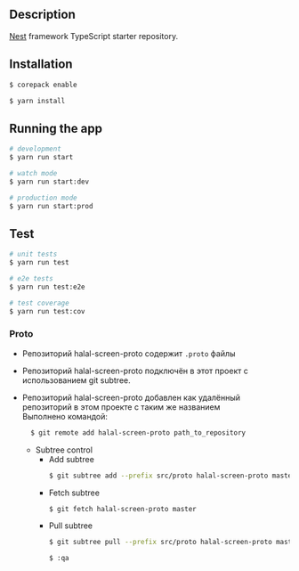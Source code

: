 ## Description

[Nest](https://github.com/nestjs/nest) framework TypeScript starter repository.

## Installation
```bash
$ corepack enable
```
```bash
$ yarn install
```

## Running the app

```bash
# development
$ yarn run start

# watch mode
$ yarn run start:dev

# production mode
$ yarn run start:prod
```

## Test

```bash
# unit tests
$ yarn run test

# e2e tests
$ yarn run test:e2e

# test coverage
$ yarn run test:cov
```


### Proto
- Репозиторий halal-screen-proto содержит `.proto` файлы
- Репозиторий halal-screen-proto подключён в этот проект с использованием git subtree.  
- Репозиторий halal-screen-proto добавлен как удалённый репозиторий в этом проекте с таким же названием  
  Выполнено командой:
  ```bash
    $ git remote add halal-screen-proto path_to_repository
  ```

  - Subtree control
     - Add subtree
       ```bash
       $ git subtree add --prefix src/proto halal-screen-proto master --squash
       ``` 
     - Fetch subtree
       ```bash
       $ git fetch halal-screen-proto master
       ```
     - Pull subtree
       ```bash
       $ git subtree pull --prefix src/proto halal-screen-proto master --squash
       ```
       ```bash
       $ :qa
       ```
